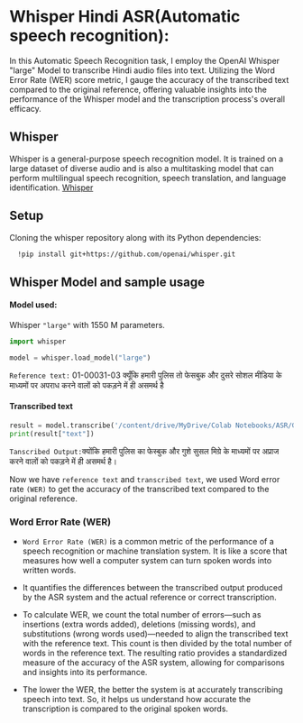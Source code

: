 
# Whisper Hindi ASR(Automatic speech recognition):

In this Automatic Speech Recognition task, I employ the OpenAI Whisper "large" Model to transcribe Hindi audio files into text. Utilizing the Word Error Rate (WER) score metric, I gauge the accuracy of the transcribed text compared to the original reference, offering valuable insights into the performance of the Whisper model and the transcription process's overall efficacy.





## Whisper

Whisper is a general-purpose speech recognition model. It is trained on a large dataset of diverse audio and is also a multitasking model that can perform multilingual speech recognition, speech translation, and language identification. [Whisper](https://github.com/openai/whisper/tree/main)
## Setup

Cloning the whisper repository along with its Python dependencies:

```bash
  !pip install git+https://github.com/openai/whisper.git
```
    
## Whisper Model and sample usage

#### Model used: 
Whisper `"large"` with 1550 M parameters.

```python
import whisper

model = whisper.load_model("large")
```


`Reference text:` 01-00031-03 क्यूँकि हमारी पुलिस तो फेसबुक और दुसरे सोशल मीडिया के माध्यमों पर अपराध करने वालों को पकड़ने में ही असमर्थ है

#### Transcribed text
```python
result = model.transcribe('/content/drive/MyDrive/Colab Notebooks/ASR/GV_Eval_3h/Audio/01-00031-03.mp3',language='hi')
print(result["text"])
```
`Tanscribed Output:`क्योंकि हमारी पुलिस का फेस्बुक और गुशे सुसल मिग्रे के माध्यमों पर अप्राज करने वालों को पकड़ने में ही असमर्थ है।

Now we have `reference text` and `transcribed text`, we used Word error rate `(WER)` to get the accuracy of the transcribed text compared to the original reference.

### Word Error Rate (WER)
- `Word Error Rate (WER)` is a common metric of the performance of a speech recognition or machine translation system. It is like a score that measures how well a computer system can turn spoken words into written words. 

- It quantifies the differences between the transcribed output produced by the ASR system and the actual reference or correct transcription.

- To calculate WER, we count the total number of errors—such as insertions (extra words added), deletions (missing words), and substitutions (wrong words used)—needed to align the transcribed text with the reference text. This count is then divided by the total number of words in the reference text. The resulting ratio provides a standardized measure of the accuracy of the ASR system, allowing for comparisons and insights into its performance.

- The lower the WER, the better the system is at accurately transcribing speech into text. So, it helps us understand how accurate the transcription is compared to the original spoken words.
